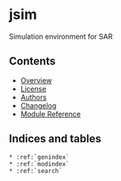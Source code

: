 # jsim

Simulation environment for SAR

## Contents

* [Overview](readme)
* [License](license)
* [Authors](authors)
* [Changelog](changelog)
* [Module Reference](api/modules)

## Indices and tables

```eval_rst
* :ref:`genindex`
* :ref:`modindex`
* :ref:`search`
```
